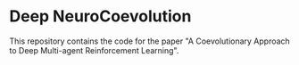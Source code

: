 # Deep NeuroCoevolution
This repository contains the code for the paper "A Coevolutionary Approach to Deep Multi-agent Reinforcement Learning".
